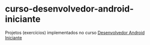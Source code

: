 # curso-desenvolvedor-android-iniciante
Projetos (exercícios) implementados no curso [Desenvolvedor Android Iniciante](https://www.udemy.com/desenvolvedor-android-iniciante)
